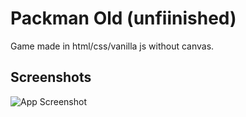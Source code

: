 
# Packman Old (unfiinished)
Game made in html/css/vanilla js without canvas.

## Screenshots

![App Screenshot](https://gcdnb.pbrd.co/images/IVHOdYKCOjZN.png?o=1)

